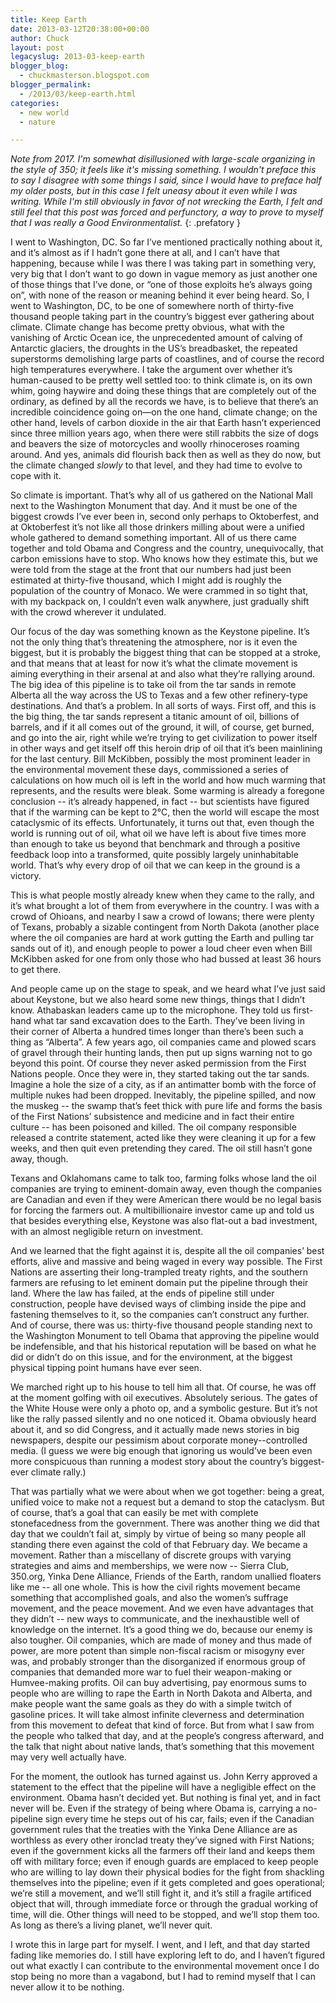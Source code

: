 ```yaml
---
title: Keep Earth
date: 2013-03-12T20:38:00+00:00
author: Chuck
layout: post
legacyslug: 2013-03-keep-earth
blogger_blog:
  - chuckmasterson.blogspot.com
blogger_permalink:
  - /2013/03/keep-earth.html
categories:
  - new world
  - nature

--- 
```

*Note from 2017. I'm somewhat disillusioned with large-scale organizing in
the style of 350; it feels like it's missing something. I wouldn't preface this
to say I disagree with some things I said, since I would have to preface half
my older posts, but in this case I felt uneasy about it even while I was
writing.  While I'm still obviously in favor of not wrecking the Earth, I felt
and still feel that this post was forced and perfunctory, a way to prove to
myself that I was really a Good Environmentalist.* 
{: .prefatory }

I went to Washington, DC. So far I’ve mentioned practically nothing about
it, and it’s almost as if I hadn’t gone there at all, and I
can’t have that happening, because while I was there I was taking part in
something very, very big that I don’t want to go down in vague memory as
just another one of those things that I’ve done, or “one of those
exploits he’s always going on”, with none of the reason or meaning
behind it ever being heard. So, I went to Washington, DC, to be one of
somewhere north of thirty-five thousand people taking part in the
country’s biggest ever gathering about climate.  Climate change has
become pretty obvious, what with the vanishing of Arctic Ocean ice, the
unprecedented amount of calving of Antarctic glaciers, the droughts in the
US’s breadbasket, the repeated superstorms demolishing large parts of
coastlines, and of course the record high temperatures everywhere. I take the
argument over whether it’s human-caused to be pretty well settled too: to
think climate is, on its own whim, going haywire and doing these things
that are completely out of the ordinary, as defined by all the records we have,
is to believe that there’s an incredible coincidence going on—on the one
hand, climate change; on the other hand, levels of carbon dioxide in the air
that Earth hasn’t experienced since three million years ago, when there
were still rabbits the size of dogs and beavers the size of motorcycles and
woolly rhinoceroses roaming around. And yes, animals did flourish back then as
well as they do now, but the climate changed *slowly* to that level, and they
had time to evolve to cope with it. 

So climate is important. That’s why all of us gathered on the National
Mall next to the Washington Monument that day. And it must be one of the
biggest crowds I’ve ever been in, second only perhaps to Oktoberfest, and
at Oktoberfest it’s not like all those drinkers milling about were a
unified whole gathered to demand something important. All of us there came
together and told Obama and Congress and the country, unequivocally, that
carbon emissions have to stop. Who knows how they estimate this, but we were
told from the stage at the front that our numbers had just been estimated at
thirty-five thousand, which I might add is roughly the population of the
country of Monaco. We were crammed in so tight that, with my backpack on, I
couldn’t even walk anywhere, just gradually shift with the crowd wherever
it undulated.

Our focus of the day was something known as the Keystone pipeline. It’s
not the only thing that’s threatening the atmosphere, nor is it
even the biggest, but it is probably the biggest thing that can be stopped
at a stroke, and that means that at least for now it’s what the climate
movement is aiming everything in their arsenal at and also what they’re
rallying around. The big idea of this pipeline is to take oil from the tar
sands in remote Alberta all the way across the US to Texas and a few other
refinery-type destinations. And that’s a problem. In all sorts of ways.
First off, and this is the big thing, the tar sands represent a titanic amount
of oil, billions of barrels, and if it all comes out of the ground, it will, of
course, get burned, and go into the air, right while we’re trying to get
civilization to power itself in other ways and get itself off this heroin drip
of oil that it’s been mainlining for the last century. Bill
McKibben, possibly the most prominent leader in the environmental movement
these days, commissioned a series of calculations on how much oil is left in
the world and how much warming that represents, and the results were bleak.
Some warming is already a foregone conclusion -- it’s already
happened, in fact -- but scientists have figured that if the warming can
be kept to 2°C, then the world will escape the most cataclysmic of its effects.
Unfortunately, it turns out that, even though the world is running out of oil,
what oil we have left is about five times more than enough to take us beyond
that benchmark and through a positive feedback loop into a transformed, quite
possibly largely uninhabitable world. That’s why every drop of oil that
we can keep in the ground is a victory.

This is what people mostly already knew when they came to the rally, and
it’s what brought a lot of them from everywhere in the country. I was
with a crowd of Ohioans, and nearby I saw a crowd of Iowans; there were plenty
of Texans, probably a sizable contingent from North Dakota (another place where
the oil companies are hard at work gutting the Earth and pulling tar sands out
of it), and enough people to power a loud cheer even when Bill McKibben asked
for one from only those who had bussed at least 36 hours to get there. 

And people came up on the stage to speak, and we heard what I’ve
just said about Keystone, but we also heard some new things, things that I
didn’t know.  Athabaskan leaders came up to the microphone. They told us
first-hand what tar sand excavation does to the Earth. They’ve been
living in their corner of Alberta a hundred times longer than there’s
been such a thing as “Alberta”. A few years ago, oil companies came
and plowed scars of gravel through their hunting lands, then put up signs
warning not to go beyond this point. Of course they never asked permission from
the First Nations people. Once they were in, they started taking out the tar
sands. Imagine a hole the size of a city, as if an antimatter bomb with the
force of multiple nukes had been dropped. Inevitably, the pipeline spilled, and
now the muskeg -- the swamp that’s feet thick with pure life and
forms the basis of the First Nations’ subsistence and medicine and in
fact their entire culture -- has been poisoned and killed. The oil
company responsible released a contrite statement, acted like they were
cleaning it up for a few weeks, and then quit even pretending they cared. The
oil still hasn’t gone away, though.

Texans and Oklahomans came to talk too, farming folks whose land the oil
companies are trying to eminent-domain away, even though the companies are
Canadian and even if they were American there would be no legal basis for
forcing the farmers out. A multibillionaire investor came up and told us that
besides everything else, Keystone was also flat-out a bad investment, with an
almost negligible return on investment.

And we learned that the fight against it is, despite all the oil
companies’ best efforts, alive and massive and being waged in every way
possible. The First Nations are asserting their long-trampled treaty rights,
and the southern farmers are refusing to let eminent domain put the
pipeline through their land. Where the law has failed, at the ends of
pipeline still under construction, people have devised ways of climbing inside
the pipe and fastening themselves to it, so the companies can’t construct
any further. And of course, there was us: thirty-five thousand people standing
next to the Washington Monument to tell Obama that approving the pipeline would
be indefensible, and that his historical reputation will be based on what he
did or didn’t do on this issue, and for the environment, at the biggest
physical tipping point humans have ever seen. 

We marched right up to his house to tell him all that. Of course, he was off at
the moment golfing with oil executives. Absolutely serious. The gates of the
White House were only a photo op, and a symbolic gesture. But it’s not
like the rally passed silently and no one noticed it. Obama obviously heard
about it, and so did Congress, and it actually made news stories in big
newspapers, despite our pessimism about corporate money--controlled media. (I
guess we were big enough that ignoring us would’ve been even more
conspicuous than running a modest story about the country’s
biggest-ever climate rally.)

That was partially what we were about when we got together: being a great,
unified voice to make not a request but a demand to stop the cataclysm. But of
course, that’s a goal that can easily be met with complete stonefacedness
from the government. There was another thing we did that day that we
couldn’t fail at, simply by virtue of being so many people all standing
there even against the cold of that February day. We became a movement. Rather
than a miscellany of discrete groups with varying strategies and aims and
memberships, we were now -- Sierra Club, 350.org, Yinka Dene Alliance,
Friends of the Earth, random unallied floaters like me -- all one whole.
This is how the civil rights movement became something that accomplished goals,
and also the women’s suffrage movement, and the peace movement. And we
even have advantages that they didn’t -- new ways to communicate,
and the inexhaustible well of knowledge on the internet.  It’s a good
thing we do, because our enemy is also tougher. Oil companies, which are made
of money and thus made of power, are more potent than simple non-fiscal racism
or misogyny ever was, and probably stronger than the disorganized if
enormous group of companies that demanded more war to fuel their weapon-making
or Humvee-making profits. Oil can buy advertising, pay enormous sums to people
who are willing to rape the Earth in North Dakota and Alberta, and make people
want the same goals as they do with a simple twitch of gasoline prices. It will
take almost infinite cleverness and determination from this movement to defeat
that kind of force. But from what I saw from the people who talked that day,
and at the people’s congress afterward, and the talk that night about
native lands, that’s something that this movement may very well actually
have.

For the moment, the outlook has turned against us. John Kerry approved a
statement to the effect that the pipeline will have a negligible effect on the
environment. Obama hasn’t decided yet. But nothing is final yet, and in
fact never will be. Even if the strategy of being where Obama is, carrying a
no-pipeline sign every time he steps out of his car, fails; even if the
Canadian government rules that the treaties with the Yinka Dene Alliance are as
worthless as every other ironclad treaty they’ve signed with First
Nations; even if the government kicks all the farmers off their land and keeps
them off with military force; even if enough guards are emplaced to keep people
who are willing to lay down their physical bodies for the fight from
shackling themselves into the pipeline; even if it gets completed and goes
operational; we’re still a movement, and we’ll still fight it, and
it’s still a fragile artificed object that will, through immediate force
or through the gradual working of time, will die. Other things will need to be
stopped, and we’ll stop them too. As long as there’s a living
planet, we’ll never quit.

I wrote this in large part for myself. I went, and I left, and that day started
fading like memories do. I still have exploring left to do, and I haven’t
figured out what exactly I can contribute to the environmental movement
once I do stop being no more than a vagabond, but I had to remind myself
that I can never allow it to be nothing.
